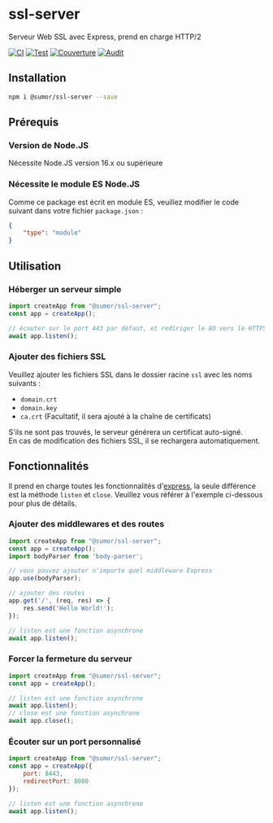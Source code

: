# ssl-server
Serveur Web SSL avec Express, prend en charge HTTP/2

[![CI](https://github.com/sumor-cloud/ssl-server/actions/workflows/ci.yml/badge.svg)](https://github.com/sumor-cloud/ssl-server/actions/workflows/ci.yml)
[![Test](https://github.com/sumor-cloud/ssl-server/actions/workflows/ut.yml/badge.svg)](https://github.com/sumor-cloud/ssl-server/actions/workflows/ut.yml)
[![Couverture](https://github.com/sumor-cloud/ssl-server/actions/workflows/coverage.yml/badge.svg)](https://github.com/sumor-cloud/ssl-server/actions/workflows/coverage.yml)
[![Audit](https://github.com/sumor-cloud/ssl-server/actions/workflows/audit.yml/badge.svg)](https://github.com/sumor-cloud/ssl-server/actions/workflows/audit.yml)

## Installation
```bash
npm i @sumor/ssl-server --save
```

## Prérequis

### Version de Node.JS
Nécessite Node.JS version 16.x ou supérieure

### Nécessite le module ES Node.JS
Comme ce package est écrit en module ES, veuillez modifier le code suivant dans votre fichier `package.json` :
```json
{
    "type": "module"
}
```

## Utilisation

### Héberger un serveur simple

```javascript
import createApp from "@sumor/ssl-server";
const app = createApp();

// écouter sur le port 443 par défaut, et rediriger le 80 vers le HTTPS 443
await app.listen();
```


### Ajouter des fichiers SSL
Veuillez ajouter les fichiers SSL dans le dossier racine `ssl` avec les noms suivants :
- `domain.crt`
- `domain.key`
- `ca.crt` (Facultatif, il sera ajouté à la chaîne de certificats)

S'ils ne sont pas trouvés, le serveur générera un certificat auto-signé.  
En cas de modification des fichiers SSL, il se rechargera automatiquement.

## Fonctionnalités

Il prend en charge toutes les fonctionnalités d'[express](https://www.npmjs.com/package/express), la seule différence est la méthode `listen` et `close`. Veuillez vous référer à l'exemple ci-dessous pour plus de détails.

### Ajouter des middlewares et des routes

```javascript
import createApp from "@sumor/ssl-server";
const app = createApp();
import bodyParser from 'body-parser';

// vous pouvez ajouter n'importe quel middleware Express
app.use(bodyParser);

// ajouter des routes
app.get('/', (req, res) => {
    res.send('Hello World!');
});

// listen est une fonction asynchrone
await app.listen();
```

### Forcer la fermeture du serveur

```javascript
import createApp from "@sumor/ssl-server";
const app = createApp();

// listen est une fonction asynchrone
await app.listen();
// close est une fonction asynchrone
await app.close();
```

### Écouter sur un port personnalisé

```javascript
import createApp from "@sumor/ssl-server";
const app = createApp({
    port: 8443,
    redirectPort: 8080
});

// listen est une fonction asynchrone
await app.listen();
```
